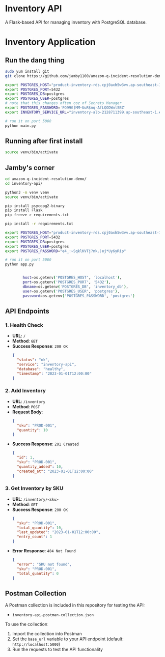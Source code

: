 # Inventory API

A Flask-based API for managing inventory with PostgreSQL database.

# Inventory Application



## Run the dang thing

```sh
sudo yum install git
git clone https://github.com/jamby1100/amazon-q-incident-resolution-demo.git

export POSTGRES_HOST="product-inventory-rds.cpj0axh5w3vv.ap-southeast-1.rds.amazonaws.com"
export POSTGRES_PORT=5432
export POSTGRES_DB=postgres
export POSTGRES_USER=postgres
# note that this changes often coz of Secrets Manager
export POSTGRES_PASSWORD='FO99G]MM~UuR$nq-AfLQODWnlSBZ'
export INVENTORY_SERVICE_URL="inventory-alb-2128711399.ap-southeast-1.elb.amazonaws.com"

# run it on port 5000
python main.py
```

## Running after first install

```sh
source venv/bin/activate
```

## Jamby's corner

```sh
cd amazon-q-incident-resolution-demo/
cd inventory-api/

python3 -m venv venv
source venv/bin/activate

pip install psycopg2-binary
pip install Flask
pip freeze > requirements.txt

pip install -r requirements.txt

export POSTGRES_HOST="product-inventory-rds.cpj0axh5w3vv.ap-southeast-1.rds.amazonaws.com"
export POSTGRES_PORT=5432
export POSTGRES_DB=postgres
export POSTGRES_USER=postgres
export POSTGRES_PASSWORD="e4_:~SqklKVTj?nk.|oj*Uy6yRip"

# run it on port 5000
python app.py


        host=os.getenv('POSTGRES_HOST', 'localhost'),
        port=os.getenv('POSTGRES_PORT', '5432'),
        dbname=os.getenv('POSTGRES_DB', 'inventory_db'),
        user=os.getenv('POSTGRES_USER', 'postgres'),
        password=os.getenv('POSTGRES_PASSWORD', 'postgres')
```

## API Endpoints

### 1. Health Check
- **URL**: `/`
- **Method**: `GET`
- **Success Response**: `200 OK`
  ```json
  {
    "status": "ok",
    "service": "inventory-api",
    "database": "healthy",
    "timestamp": "2023-01-01T12:00:00"
  }
  ```

### 2. Add Inventory
- **URL**: `/inventory`
- **Method**: `POST`
- **Request Body**:
  ```json
  {
    "sku": "PROD-001",
    "quantity": 10
  }
  ```
- **Success Response**: `201 Created`
  ```json
  {
    "id": 1,
    "sku": "PROD-001",
    "quantity_added": 10,
    "created_at": "2023-01-01T12:00:00"
  }
  ```

### 3. Get Inventory by SKU
- **URL**: `/inventory/<sku>`
- **Method**: `GET`
- **Success Response**: `200 OK`
  ```json
  {
    "sku": "PROD-001",
    "total_quantity": 10,
    "last_updated": "2023-01-01T12:00:00",
    "entry_count": 1
  }
  ```
- **Error Response**: `404 Not Found`
  ```json
  {
    "error": "SKU not found",
    "sku": "PROD-001",
    "total_quantity": 0
  }
  ```

## Postman Collection

A Postman collection is included in this repository for testing the API:
- `inventory-api-postman-collection.json`

To use the collection:
1. Import the collection into Postman
2. Set the `base_url` variable to your API endpoint (default: `http://localhost:5000`)
3. Run the requests to test the API functionality